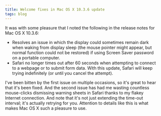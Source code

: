 ```yaml
---
title: Welcome fixes in Mac OS X 10.3.6 update
tags: blog
---
```


It was with some pleasure that I noted the following in the release notes for Mac OS X 10.3.6:

-   Resolves an issue in which the display could sometimes remain dark when waking from display sleep (the mouse pointer might appear, but normal function could not be restored) if using Screen Saver password on a portable computer.
-   Safari no longer times out after 60 seconds when attempting to connect to a webpage or to submit form data. With this update, Safari will keep trying indefinitely (or until you cancel the attempt).

I've been bitten by the first issue on multiple occasions, so it's great to hear that it's been fixed. And the second issue has had me wasting countless mouse-clicks dismissing warning sheets in Safari thanks to my flakey Internet connection. And note that it's not just extending the time-out interval; it's actually retrying for you. Attention to details like this is what makes Mac OS X such a pleasure to use.
